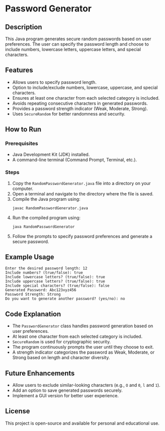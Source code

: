 # Password Generator

## Description
This Java program generates secure random passwords based on user preferences. The user can specify the password length and choose to include numbers, lowercase letters, uppercase letters, and special characters.

## Features
- Allows users to specify password length.
- Option to include/exclude numbers, lowercase, uppercase, and special characters.
- Ensures at least one character from each selected category is included.
- Avoids repeating consecutive characters in generated passwords.
- Provides a password strength indicator (Weak, Moderate, Strong).
- Uses `SecureRandom` for better randomness and security.

## How to Run
### Prerequisites
- Java Development Kit (JDK) installed.
- A command-line terminal (Command Prompt, Terminal, etc.).

### Steps
1. Copy the `RandomPasswordGenerator.java` file into a directory on your computer.
2. Open a terminal and navigate to the directory where the file is saved.
3. Compile the Java program using:
   ```sh
   javac RandomPasswordGenerator.java
   ```
4. Run the compiled program using:
   ```sh
   java RandomPasswordGenerator
   ```
5. Follow the prompts to specify password preferences and generate a secure password.

## Example Usage
```
Enter the desired password length: 12
Include numbers? (true/false): true
Include lowercase letters? (true/false): true
Include uppercase letters? (true/false): true
Include special characters? (true/false): false
Generated Password: Abc123xyz456
Password Strength: Strong
Do you want to generate another password? (yes/no): no
```

## Code Explanation
- The `PasswordGenerator` class handles password generation based on user preferences.
- At least one character from each selected category is included.
- `SecureRandom` is used for cryptographic security.
- The program continuously prompts the user until they choose to exit.
- A strength indicator categorizes the password as Weak, Moderate, or Strong based on length and character diversity.

## Future Enhancements
- Allow users to exclude similar-looking characters (e.g., `O` and `0`, `l` and `1`).
- Add an option to save generated passwords securely.
- Implement a GUI version for better user experience.

## License
This project is open-source and available for personal and educational use.


